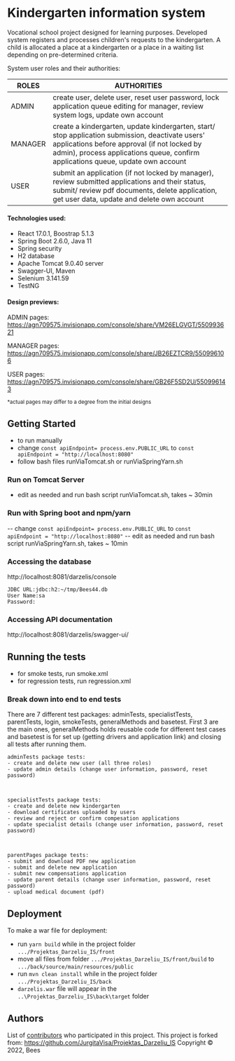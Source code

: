# Kindergarten information system

Vocational school project designed for learning purposes. 
Developed system registers and processes children's requests to the kindergarten. A child is allocated a place at a kindergarten or a place in a waiting list depending on pre-determined criteria.

System user roles and their authorities:

| ROLES | AUTHORITIES |
| --- | --- |
| ADMIN |  create user, delete user, reset user password, lock application queue editing for manager, review system logs, update own account |
|MANAGER | create a kindergarten, update kindergarten, start/ stop application submission, deactivate users' applications before approval (if not locked by admin), process applications queue, confirm applications queue, update own account |
| USER | submit an application (if not locked by manager), review submitted applications and their status, submit/ review pdf documents, delete application, get user data, update and delete own account |

#### Technologies used: 
- React 17.0.1,  Boostrap 5.1.3
- Spring Boot 2.6.0, Java 11
- Spring security
- H2 database
- Apache Tomcat 9.0.40 server
- Swagger-UI, Maven
- Selenium 3.141.59
- TestNG 

#### Design previews:

ADMIN pages: https://agn709575.invisionapp.com/console/share/VM26ELGVGT/550993621

MANAGER pages: https://agn709575.invisionapp.com/console/share/JB26EZTCR9/550996106

USER pages: https://agn709575.invisionapp.com/console/share/GB26F5SD2U/550996143

<sub>*actual pages may differ to a degree from the initial designs<sub>

## Getting Started

- to run manually 
- change `const apiEndpoint= process.env.PUBLIC_URL` to `const apiEndpoint = "http://localhost:8080"`
- follow bash files runViaTomcat.sh or runViaSpringYarn.sh

### Run on Tomcat Server

- edit as needed and run bash script runViaTomcat.sh, takes ~ 30min

### Run with Spring boot and npm/yarn

-- change `const apiEndpoint= process.env.PUBLIC_URL` to `const apiEndpoint = "http://localhost:8080"`
-- edit as needed and run bash script runViaSpringYarn.sh, takes ~ 10min

### Accessing the database

http://localhost:8081/darzelis/console

```
JDBC URL:jdbc:h2:~/tmp/Bees44.db
User Name:sa
Password:

```

### Accessing API documentation

http://localhost:8081/darzelis/swagger-ui/


## Running the tests
- for smoke tests, run smoke.xml
- for regression tests, run regression.xml
### Break down into end to end tests
There are 7 different test packages: adminTests, specialistTests, parentTests, login, smokeTests, generalMethods and basetest. First 3 are the main ones, generalMethods holds reusable code for different test cases and basetest is for set up (getting drivers and application link) and closing all tests after running them.



```
adminTests package tests:
- create and delete new user (all three roles)
- update admin details (change user information, password, reset password)



specialistTests package tests:
- create and delete new kindergarten
- download certificates uploaded by users
- review and reject or confirm compesation applications
- update specialist details (change user information, password, reset password)



parentPages package tests:
- submit and download PDF new application
- submit and delete new application
- submit new compensations application
- update parent details (change user information, password, reset password)
- upload medical document (pdf)

```

## Deployment

To make a war file for deployment:
- run `yarn build` while in the project folder `.../Projektas_Darzeliu_IS/front`
- move all files from folder `.../Projektas_Darzeliu_IS/front/build`
to `.../back/source/main/resources/public`
- run `mvn clean install` while in the project folder `.../Projektas_Darzeliu_IS/back`
- `darzelis.war` file will appear in the `..\Projektas_Darzeliu_IS\back\target` folder


## Authors
List of [contributors](https://github.com/viliuskiskis/Darzeliai_Bees_2022/graphs/contributors) who participated in this project.
This project is forked from: https://github.com/JurgitaVisa/Projektas_Darzeliu_IS
Copyright ©️ 2022, Bees



